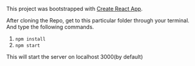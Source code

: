 This project was bootstrapped with [Create React App](https://github.com/facebook/create-react-app).

After cloning the Repo, get to this particular folder through your terminal. And type the following commands.

1. `npm install`
2. `npm start`

This will start the server on localhost 3000(by default)
